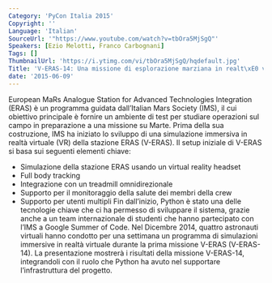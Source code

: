 ```yaml
---
Category: 'PyCon Italia 2015'
Copyright: ''
Language: 'Italian'
SourceUrl: '"https://www.youtube.com/watch?v=tbOra5MjSgQ"'
Speakers: [Ezio Melotti, Franco Carbognani]
Tags: []
ThumbnailUrl: 'https://i.ytimg.com/vi/tbOra5MjSgQ/hqdefault.jpg'
Title: 'V-ERAS-14: Una missione di esplorazione marziana in realt\xE0 virtuale'
date: '2015-06-09'
---
```

European MaRs Analogue Station for Advanced Technologies Integration (ERAS) è un programma guidata dall’Italian Mars Society (IMS), il cui obiettivo principale è fornire un ambiente di test per studiare operazioni sul campo in preparazione a una missione su Marte.
Prima della sua costruzione, IMS ha iniziato lo sviluppo di una simulazione immersiva in realtà virtuale (VR) della stazione ERAS (V-ERAS).
Il setup iniziale di V-ERAS si basa sui seguenti elementi chiave:
 - Simulazione della stazione ERAS usando un virtual reality headset
 - Full body tracking
 - Integrazione con un treadmill omnidirezionale
 - Supporto per il monitoraggio della salute dei membri della crew
 - Supporto per utenti multipli
Fin dall’inizio, Python è stato una delle tecnologie chiave che ci ha permesso di sviluppare il sistema, grazie anche a un team internazionale di studenti che hanno partecipato con l’IMS a Google Summer of Code.
Nel Dicembre 2014, quattro astronauti virtuali hanno condotto per una settimana un programma di simulazioni immersive in realtà virtuale durante la prima missione V-ERAS (V-ERAS-14).
La presentazione mostrerà i risultati della missione V-ERAS-14, integrandoli con il ruolo che Python ha avuto nel supportare l’infrastruttura del progetto.
